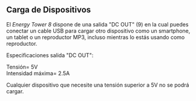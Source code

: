 ## Carga de Dispositivos

El *Energy Tower 8* dispone de una salida "DC OUT" (9) en la cual puedes conectar un cable USB para cargar otro dispositivo como un smartphone, un tablet o un reproductor MP3, incluso mientras lo estás usando como reproductor.

Especificaciones salida "DC OUT": <br>

Tensión= 5V <br>
Intensidad máxima= 2.5A

Cualquier dispositivo que necesite una tensión superior a 5V no se podrá cargar.
